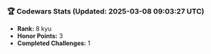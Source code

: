 ### 🏆 Codewars Stats (Updated: 2025-03-08 09:03:27 UTC)

- **Rank:** 8 kyu
- **Honor Points:** 3
- **Completed Challenges:** 1
